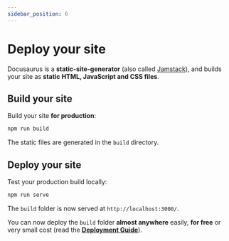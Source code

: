 ```yaml
---
sidebar_position: 6
---
```


# Deploy your site

Docusaurus is a **static-site-generator** (also called [Jamstack](https://jamstack.org/)), and builds your site as **static HTML, JavaScript and CSS files**.

## Build your site

Build your site **for production**:

```bash
npm run build
```

The static files are generated in the `build` directory.

## Deploy your site

Test your production build locally:

```bash
npm run serve
```

The `build` folder is now served at `http://localhost:3000/`.

You can now deploy the `build` folder **almost anywhere** easily, **for free** or very small cost (read the **[Deployment Guide](https://docusaurus.io/docs/deployment)**).
